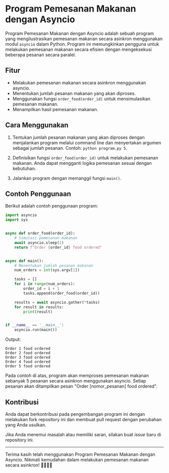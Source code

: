 # Program Pemesanan Makanan dengan Asyncio

Program Pemesanan Makanan dengan Asyncio adalah sebuah program yang mengilustrasikan pemesanan makanan secara asinkron menggunakan modul `asyncio` dalam Python. Program ini memungkinkan pengguna untuk melakukan pemesanan makanan secara efisien dengan mengeksekusi beberapa pesanan secara paralel.

## Fitur

- Melakukan pemesanan makanan secara asinkron menggunakan asyncio.
- Menentukan jumlah pesanan makanan yang akan diproses.
- Menggunakan fungsi `order_food(order_id)` untuk mensimulasikan pemesanan makanan.
- Menampilkan hasil pemesanan makanan.

## Cara Menggunakan

1. Tentukan jumlah pesanan makanan yang akan diproses dengan menjalankan program melalui command line dan menyertakan argumen sebagai jumlah pesanan. Contoh: `python program.py 5`.

2. Definisikan fungsi `order_food(order_id)` untuk melakukan pemesanan makanan. Anda dapat mengganti logika pemesanan sesuai dengan kebutuhan.

3. Jalankan program dengan memanggil fungsi `main()`.

## Contoh Penggunaan

Berikut adalah contoh penggunaan program:

```python
import asyncio
import sys


async def order_food(order_id):
    # Simulasi pemesanan makanan
    await asyncio.sleep(2)
    return f"Order {order_id} food ordered"


async def main():
    # Menentukan jumlah pesanan makanan
    num_orders = int(sys.argv[1])

    tasks = []
    for i in range(num_orders):
        order_id = i + 1
        tasks.append(order_food(order_id))

    results = await asyncio.gather(*tasks)
    for result in results:
        print(result)


if __name__ == '__main__':
    asyncio.run(main())
```

Output:

```
Order 1 food ordered
Order 2 food ordered
Order 3 food ordered
Order 4 food ordered
Order 5 food ordered
```

Pada contoh di atas, program akan memproses pemesanan makanan sebanyak 5 pesanan secara asinkron menggunakan asyncio. Setiap pesanan akan ditampilkan pesan "Order [nomor_pesanan] food ordered".

## Kontribusi

Anda dapat berkontribusi pada pengembangan program ini dengan melakukan fork repository ini dan membuat pull request dengan perubahan yang Anda usulkan.

Jika Anda menemui masalah atau memiliki saran, silakan buat _issue_ baru di repository ini.

---

Terima kasih telah menggunakan Program Pemesanan Makanan dengan Asyncio. Nikmati kemudahan dalam melakukan pemesanan makanan secara asinkron! 🍔🍕🍣🍜
